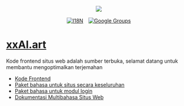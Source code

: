 <p align="center"><a href="https://wac.tax"><img src="https://cdn.jsdelivr.net/gh/wactax/img/logo.svg"/></a></p><p align="center"><a href="https://github.com/wactax/wac.tax/blob/main/doc/README.md#readme"><img alt="I18N" src="https://cdn.jsdelivr.net/gh/wactax/img/t.svg"/></a>　<a href="https://groups.google.com/u/2/g/wactax"><img alt="Google Groups" src="https://cdn.jsdelivr.net/gh/wactax/img/g-groups.svg"/></a></p>

# [xxAI.art](https://xxAI.art)

Kode frontend situs web adalah sumber terbuka, selamat datang untuk membantu mengoptimalkan terjemahan

* [Kode Frontend](https://github.com/xxai-art/web)
* [Paket bahasa untuk situs secara keseluruhan](https://github.com/xxai-art/web/tree/main/i18n)
* [Paket bahasa untuk modul login](https://github.com/wacpkg/user/tree/main/ui.i18n)
* [Dokumentasi Multibahasa Situs Web](https://github.com/xxai-doc)
